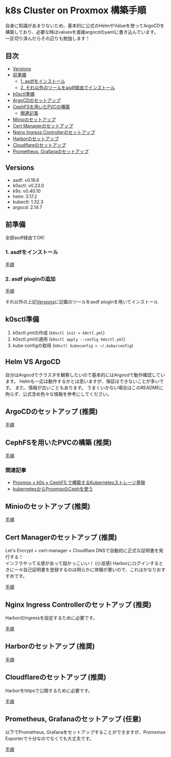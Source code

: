 # k8s Cluster on Proxmox 構築手順

自身に知識があまりないため、基本的に公式のHelmやValueを使ってArgoCDを構築しており、必要な時はvaluesを直接argocdのyamlに書き込んでいます。  
一区切り済んだらその辺りも勉強します！

## 目次

- [Versions](#versions)
- [前準備](#前準備)
  - [1. asdfをインストール](#1-asdfをインストール)
  - [2. それ以外のツールをasdf経由でインストール](#2-それ以外のツールをasdf経由でインストール)
- [k0sctl準備](#k0sctl準備)
- [ArgoCDのセットアップ](#argocdのセットアップ)
- [CephFSを用いたPVCの構築](#cephfsを用いたpvcの構築)
  - [関連記事](#関連記事)
- [Minioのセットアップ](#minioのセットアップ)
- [Cert Managerのセットアップ](#cert-managerのセットアップ)
- [Nginx Ingress Controllerのセットアップ](#nginx-ingress-controllerのセットアップ)
- [Harborのセットアップ](#harborのセットアップ)
- [Cloudflareのセットアップ](#cloudflareのセットアップ)
- [Prometheus, Grafanaのセットアップ](#prometheus-grafanaのセットアップ)

## Versions

- asdf: v0.16.6
- k0sctl: v0.23.0
- k9s: v0.40.10
- helm: 3.17.2
- kubectl: 1.32.3
- argocd: 2.14.7

## 前準備

全部asdf経由でOK!

### 1. asdfをインストール
  
[手順](docs/asdf/README.md)

### 2. asdf pluginの追加

[手順](docs/asdf/README.md)

それ以外の上記[Versions](#versions)に記載のツールをasdf pluginを用いてインストール


## k0sctl準備

1. k0sctl.ymlの作成 (`k0sctl init > k0ctl.yml`)
2. k0sctl.ymlの適用 (`k0sctl apply --config k0sctl.yml`)
3. kube configの取得 (`k0sctl kubeconfig > ~/.kube/config`)

## Helm VS ArgoCD

自分はArgocdでクラスタを観察したいので基本的にはArgocdで動作確認しています。
Helmも一応は動作するかとは思いますが、保証はできないことが多いです。
また、情報が古いこともあります。
うまくいかない場合はこのREADMEに拘らず、公式含め色々な情報を参考にしてください。

## ArgoCDのセットアップ (推奨)

[手順](docs/argocd.md#install-argocd)

## CephFSを用いたPVCの構築 (推奨)

[手順](docs/proxmox-ceph-pvc/README.md)

### 関連記事

- [Proxmox × k0s × CephFS で構築するKubernetesストレージ基盤](https://zenn.dev/aobaiwaki/articles/28ad58a3acaf24)
- [kubernetesからProxmoxのCephを使う](https://www.tunamaguro.dev/articles/20240318-kubernetes%E3%81%8B%E3%82%89Proxmox%E3%81%AECeph%E3%82%92%E4%BD%BF%E3%81%86/)

## Minioのセットアップ (推奨)

[手順](docs/minio/README.md)

## Cert Managerのセットアップ (推奨)

Let's Encrypt + cert-manager + Cloudflare DNSで自動的に正式な証明書を発行する！  
インフラやってる感があって超かっこいい！ (小並感)
Harborにログインするときに一々自己証明書を登録するのは明らかに体験が悪いので、これはかなりおすすめです。

[手順](docs/cert-manager/README.md)

## Nginx Ingress Controllerのセットアップ (推奨)

HarborのIngressを設定するために必要です。

[手順](docs/nginx/README.md)

## Harborのセットアップ (推奨)

[手順](docs/harbor/README.md)

## Cloudflareのセットアップ (推奨)

Harborをhttpsで公開するために必要です。

[手順](docs/cloudflare/README.md)

## Prometheus, Grafanaのセットアップ (任意)

以下でPrometheus, Grafanaをセットアップすることができますが、Promxmox Exporterで十分なのでなくても大丈夫です。

[手順](docs/monitoring/README.md)
